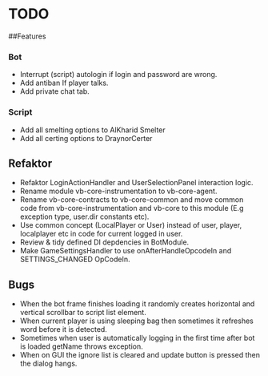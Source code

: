 # TODO

##Features

### Bot
- Interrupt (script) autologin if login and password are wrong.
- Add antiban If player talks.
- Add private chat tab.

### Script
- Add all smelting options to AlKharid Smelter
- Add all certing options to DraynorCerter

## Refaktor
- Refaktor LoginActionHandler and UserSelectionPanel interaction logic.
- Rename module vb-core-instrumentation to vb-core-agent.
- Rename vb-core-contracts to vb-core-common and move common code from vb-core-instrumentation and vb-core to this module (E.g exception type, user.dir constants etc).
- Use common concept (LocalPlayer or User) instead of user, player, localplayer etc in code for current logged in user.
- Review & tidy defined DI depdencies in BotModule.
- Make GameSettingsHandler to use onAfterHandleOpcodeIn and SETTINGS_CHANGED OpCodeIn.


## Bugs
- When the bot frame finishes loading it randomly creates horizontal and vertical scrollbar to script list element.
- When current player is using sleeping bag then sometimes it refreshes word before it is detected.
- Sometimes when user is automatically logging in the first time after bot is loaded getName throws exception.
- When on GUI the ignore list is cleared and update button is pressed then the dialog hangs.